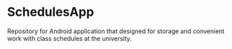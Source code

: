 # SchedulesApp
Repository for Android application that designed for storage and convenient work with class schedules at the university.
